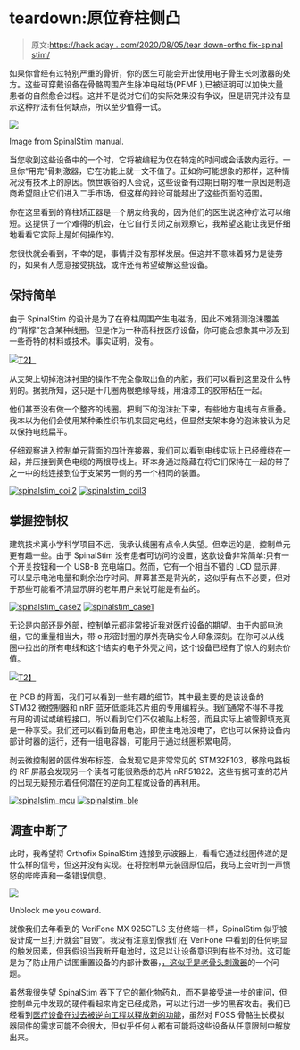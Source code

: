 # teardown:原位脊柱侧凸

> 原文:[https://hack aday . com/2020/08/05/tear down-ortho fix-spinal stim/](https://hackaday.com/2020/08/05/teardown-orthofix-spinalstim/)

如果你曾经有过特别严重的骨折，你的医生可能会开出使用电子骨生长刺激器的处方。这些可穿戴设备在骨骼周围产生脉冲电磁场(PEMF ),已被证明可以加快大量患者的自然愈合过程。这并不是说对它们的实际效果没有争议，但是研究并没有显示这种疗法有任何缺点，所以至少值得一试。

[![](../Images/75b02bfe3ce4e597ea975394bac83344.png)](https://hackaday.com/wp-content/uploads/2020/07/spinalstim_manual.png)

Image from SpinalStim manual.

当您收到这些设备中的一个时，它将被编程为仅在特定的时间或会话数内运行。一旦你“用完”骨刺激器，它在功能上就一文不值了。正如你可能想象的那样，这种情况没有技术上的原因。愤世嫉俗的人会说，这些设备有过期日期的唯一原因是制造商希望阻止它们进入二手市场，但这样的辩论可能超出了这些页面的范围。

你在这里看到的脊柱矫正器是一个朋友给我的，因为他们的医生说这种疗法可以缩短。这提供了一个难得的机会，在它自行关闭之前观察它，我希望这能让我更仔细地看看它实际上是如何操作的。

您很快就会看到，不幸的是，事情并没有那样发展。但这并不意味着努力是徒劳的，如果有人愿意接受挑战，或许还有希望破解这些设备。

## 保持简单

由于 SpinalStim 的设计是为了在脊柱周围产生电磁场，因此不难猜测泡沫覆盖的“背撑”包含某种线圈。但是作为一种高科技医疗设备，你可能会想象其中涉及到一些奇特的材料或技术。事实证明，没有。

[![](../Images/5c722f4c3dc2a384037eb7991c5a1281.png)T2】](https://hackaday.com/wp-content/uploads/2020/07/spinalstim_coil.jpg)

从支架上切掉泡沫衬里的操作不完全像取出鱼的内脏，我们可以看到这里没什么特别的。据我所知，这只是十几圈两根绝缘导线，用油漆工的胶带粘在一起。

他们甚至没有做一个整齐的线圈。把剩下的泡沫扯下来，有些地方电线有点重叠。我本以为他们会使用某种柔性织布机来固定电线，但显然支架本身的泡沫被认为足以保持电线扁平。

仔细观察进入控制单元背面的四针连接器，我们可以看到电线实际上已经缠绕在一起，并压接到黄色电缆的两根导线上。环本身通过隐藏在将它们保持在一起的带子之一中的线连接到位于支架另一侧的另一个相同的装置。

 [![spinalstim_coil2](../Images/9211c8cec273960b468b39c149b94643.png "spinalstim_coil2")](https://i0.wp.com/hackaday.com/wp-content/uploads/2020/07/spinalstim_coil2.jpg?ssl=1)  [![spinalstim_coil3](../Images/0ca0a38339e4daf8e74aa9426b51c134.png "spinalstim_coil3")](https://i0.wp.com/hackaday.com/wp-content/uploads/2020/07/spinalstim_coil3.jpg?ssl=1) 

## 掌握控制权

建筑技术离小学科学项目不远，我承认线圈有点令人失望。但幸运的是，控制单元更有趣一些。由于 SpinalStim 没有患者可访问的设置，这款设备非常简单:只有一个开关按钮和一个 USB-B 充电端口。然而，它有一个相当不错的 LCD 显示屏，可以显示电池电量和剩余治疗时间。屏幕甚至是背光的，这似乎有点不必要，但对于那些可能看不清显示屏的老年用户来说可能是有益的。

 [![spinalstim_case2](../Images/82b472213a227f7891212ff1ddba21ad.png "spinalstim_case2")](https://i0.wp.com/hackaday.com/wp-content/uploads/2020/07/spinalstim_case2.jpg?ssl=1)  [![spinalstim_case1](../Images/e332969b753f767773a59cdee8504db7.png "spinalstim_case1")](https://i0.wp.com/hackaday.com/wp-content/uploads/2020/07/spinalstim_case1.jpg?ssl=1) 

无论是内部还是外部，控制单元都非常接近我对医疗设备的期望。由于内部电池组，它的重量相当大，带 o 形密封圈的厚外壳确实令人印象深刻。在你可以从线圈中拉出的所有电线和这个结实的电子外壳之间，这个设备已经有了惊人的剩余价值。

[![](../Images/ed1aeca68952b94152466cf39ce32c0f.png)T2】](https://hackaday.com/wp-content/uploads/2020/07/spinalstim_pcb.jpg)

在 PCB 的背面，我们可以看到一些有趣的细节。其中最主要的是该设备的 STM32 微控制器和 nRF 蓝牙低能耗芯片组的专用编程头。我们通常不得不寻找有用的调试或编程接口，所以看到它们不仅被贴上标签，而且实际上被管脚填充真是一种享受。我们还可以看到备用电池，即使主电池没电了，它也可以保持设备内部计时器的运行，还有一组电容器，可能用于通过线圈积累电荷。

剥去微控制器的固件发布标签，会发现它是非常常见的 STM32F103，移除电路板的 RF 屏蔽会发现另一个读者可能很熟悉的芯片 nRF51822。这些有据可查的芯片的出现无疑预示着任何潜在的逆向工程或设备的再利用。

 [![spinalstim_mcu](../Images/b1c1b7c7961fd222466476a7ba7e2418.png "spinalstim_mcu")](https://i0.wp.com/hackaday.com/wp-content/uploads/2020/07/spinalstim_mcu.jpg?ssl=1)  [![spinalstim_ble](../Images/78b7861bb565c787ccdb622e7eec058a.png "spinalstim_ble")](https://i0.wp.com/hackaday.com/wp-content/uploads/2020/07/spinalstim_ble.jpg?ssl=1) 

## 调查中断了

此时，我希望将 Orthofix SpinalStim 连接到示波器上，看看它通过线圈传递的是什么样的信号，但这并没有实现。在将控制单元装回原位后，我马上会听到一声愤怒的哔哔声和一条错误信息。

[![](../Images/58db4e051d36b240bee732e33ab0a354.png)](https://hackaday.com/wp-content/uploads/2020/07/spinalstim_error.jpg)

Unblock me you coward.

就像我们去年看到的 VeriFone MX 925CTLS 支付终端一样，SpinalStim 似乎被设计成一旦打开就会“自毁”。我没有注意到像我们在 VeriFone 中看到的任何明显的触发因素，但我假设当我断开电池时，这足以让设备意识到有些不对劲。这可能是为了防止用户试图重置设备的内部计数器，[，这似乎是老骨头刺激器](https://www.instructables.com/community/Deactivated-Bone-Growth-Stimulator/)的一个问题。

虽然我很失望 SpinalStim 吞下了它的氰化物药丸，而不是接受进一步的审问，但控制单元中发现的硬件看起来肯定已经成熟，可以进行进一步的黑客攻击。我们已经看到[医疗设备在过去被逆向工程以释放新的功能](https://hackaday.com/2020/04/15/cpap-firmware-hack-enables-bipap-mode-envisions-use-as-temporary-ventilator/)，虽然对 FOSS 骨骼生长模拟器固件的需求可能不会很大，但似乎任何人都有可能将这些设备从任意限制中解放出来。
